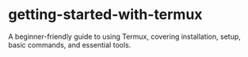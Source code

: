 # getting-started-with-termux
A beginner-friendly guide to using Termux, covering installation, setup, basic commands, and essential tools.
